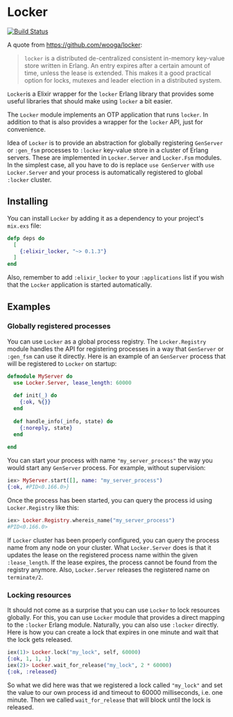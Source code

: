 Locker
======

[![Build Status](https://travis-ci.org/tsharju/elixir_locker.svg?branch=master)](https://travis-ci.org/tsharju/elixir_locker)

A quote from https://github.com/wooga/locker:

> `locker` is a distributed de-centralized consistent in-memory key-value store written in Erlang. An entry expires
> after a certain amount of time, unless the lease is extended. This makes it a good practical option for locks,
> mutexes and leader election in a distributed system.

`Locker`is a Elixir wrapper for the `locker` Erlang library that provides some useful libraries that should make using `locker` a bit easier.

The `Locker` module implements an OTP application that runs `locker`. In addition to that is also provides a wrapper for the `locker` API, just for convenience.

Idea of `Locker` is to provide an abstraction for globally registering `GenServer` or `:gen_fsm` processes to `:locker` key-value store in a cluster of Erlang servers. These are implemented in `Locker.Server` and `Locker.Fsm` modules. In the simplest case, all you have to do is replace `use GenServer` with `use Locker.Server` and your process is automatically registered to global `:locker` cluster.

Installing
----------

You can install `Locker` by adding it as a dependency to your project's `mix.exs` file:

```elixir
defp deps do
  [
    {:elixir_locker, "~> 0.1.3"}
  ]
end
```

Also, remember to add `:elixir_locker` to your `:applications` list if you wish that the `Locker` application is started automatically.

Examples
--------

### Globally registered processes

You can use `Locker` as a global process registry. The `Locker.Registry` module handles the API for registering processes in a way that `GenServer` or `:gen_fsm` can use it directly. Here is an example of an `GenServer` process that will be registered to `Locker` on startup:

```elixir
defmodule MyServer do
  use Locker.Server, lease_length: 60000
  
  def init(_) do
    {:ok, %{}}
  end
  
  def handle_info(_info, state) do
    {:noreply, state}
  end
  
end
```

You can start your process with name `"my_server_process"` the way you would start any `GenServer` process. For example, without supervision:

```elixir
iex> MyServer.start([], name: "my_server_process")
{:ok, #PID<0.166.0>}
```

Once the process has been started, you can query the process id using `Locker.Registry` like this:

```elixir
iex> Locker.Registry.whereis_name("my_server_process")
#PID<0.166.0>
```

If `Locker` cluster has been properly configured, you can query the process name from any node on your cluster. What `Locker.Server` does is that it updates the lease on the registered process name within the given `:lease_length`. If the lease expires, the process cannot be found from the registry anymore. Also, `Locker.Server` releases the registered name on `terminate/2`.

### Locking resources

It should not come as a surprise that you can use `Locker` to lock resources globally. For this, you can use `Locker` module that provides a direct mapping to the `:locker` Erlang module. Naturally, you can also use `:locker` directly. Here is how you can create a lock that expires in one minute and wait that the lock gets released.

```elixir
iex(1)> Locker.lock("my_lock", self, 60000)
{:ok, 1, 1, 1}
iex(2)> Locker.wait_for_release("my_lock", 2 * 60000)
{:ok, :released}
```

So what we did here was that we registered a lock called `"my_lock"` and set the value to our own process id and timeout to 60000 milliseconds, i.e. one minute. Then we called `wait_for_release` that will block until the lock is released.
